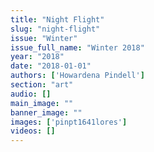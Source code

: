 ```yaml
---
title: "Night Flight"
slug: "night-flight"
issue: "Winter"
issue_full_name: "Winter 2018"
year: "2018"
date: "2018-01-01"
authors: ['Howardena Pindell']
section: "art"
audio: []
main_image: ""
banner_image: ""
images: ['pinpt1641lores']
videos: []
---
```

